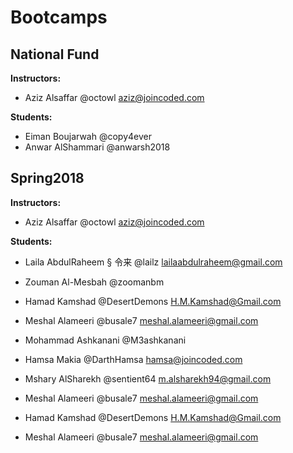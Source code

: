 # Bootcamps

## National Fund
**Instructors:**
  * Aziz Alsaffar @octowl aziz@joincoded.com

**Students:**
  * Eiman Boujarwah @copy4ever
  * Anwar AlShammari @anwarsh2018

## Spring2018
**Instructors:**
  * Aziz Alsaffar @octowl aziz@joincoded.com


**Students:**
  * Laila AbdulRaheem § 令来 @lailz lailaabdulraheem@gmail.com
  * Zouman Al-Mesbah @zoomanbm
  * Hamad Kamshad @DesertDemons H.M.Kamshad@Gmail.com
  * Meshal Alameeri @busale7 meshal.alameeri@gmail.com



  * Mohammad Ashkanani @M3ashkanani
  * Hamsa Makia @DarthHamsa hamsa@joincoded.com
  * Mshary AlSharekh @sentient64 m.alsharekh94@gmail.com
  * Meshal Alameeri @busale7 meshal.alameeri@gmail.com
  * Hamad Kamshad @DesertDemons H.M.Kamshad@Gmail.com
  * Meshal Alameeri @busale7 meshal.alameeri@gmail.com

